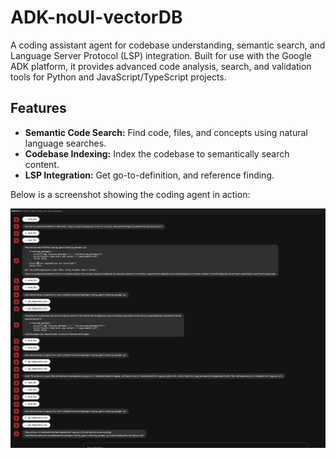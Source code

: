 # ADK-noUI-vectorDB

A coding assistant agent for codebase understanding, semantic search, and Language Server Protocol (LSP) integration. Built for use with the Google ADK platform, it provides advanced code analysis, search, and validation tools for Python and JavaScript/TypeScript projects.

## Features
- **Semantic Code Search:** Find code, files, and concepts using natural language searches.
- **Codebase Indexing:** Index the codebase to semantically search content.
- **LSP Integration:** Get go-to-definition, and reference finding.

Below is a screenshot showing the coding agent in action:

![Coding Agent Example](coding_agent.png)